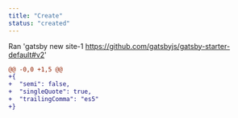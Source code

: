 ```yaml
---
title: "Create"
status: "created"
---
```

Ran 'gatsby new site-1 https://github.com/gatsbyjs/gatsby-starter-default#v2'
```diff
@@ -0,0 +1,5 @@
+{
+  "semi": false,
+  "singleQuote": true,
+  "trailingComma": "es5"
+}
```
